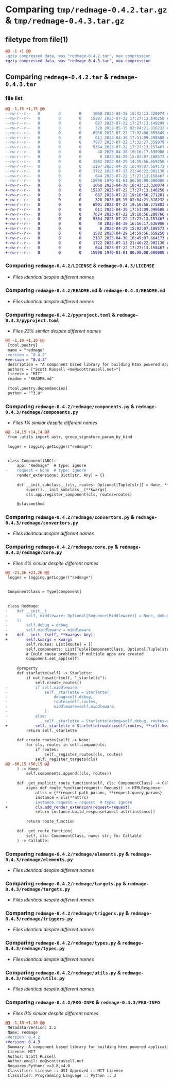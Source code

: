 # Comparing `tmp/redmage-0.4.2.tar.gz` & `tmp/redmage-0.4.3.tar.gz`

## filetype from file(1)

```diff
@@ -1 +1 @@
-gzip compressed data, was "redmage-0.4.2.tar", max compression
+gzip compressed data, was "redmage-0.4.3.tar", max compression
```

## Comparing `redmage-0.4.2.tar` & `redmage-0.4.3.tar`

### file list

```diff
@@ -1,15 +1,15 @@
--rw-r--r--   0        0        0     1060 2023-04-30 18:42:13.320074 redmage-0.4.2/LICENSE
--rw-r--r--   0        0        0    15297 2023-07-22 17:27:13.140258 redmage-0.4.2/README.md
--rw-r--r--   0        0        0      687 2023-07-22 17:27:13.149299 redmage-0.4.2/pyproject.toml
--rw-r--r--   0        0        0      328 2023-05-15 02:04:21.318232 redmage-0.4.2/redmage/__init__.py
--rw-r--r--   0        0        0     6936 2023-07-22 17:32:00.355849 redmage-0.4.2/redmage/components.py
--rw-r--r--   0        0        0      611 2023-04-30 17:51:09.398688 redmage-0.4.2/redmage/convertors.py
--rw-r--r--   0        0        0     7977 2023-07-22 17:32:27.359979 redmage-0.4.2/redmage/core.py
--rw-r--r--   0        0        0     9364 2023-07-22 17:27:13.157467 redmage-0.4.2/redmage/elements.py
--rw-r--r--   0        0        0       40 2023-04-30 16:16:17.636906 redmage-0.4.2/redmage/exceptions.py
--rw-r--r--   0        0        0        0 2023-04-29 15:02:07.108573 redmage-0.4.2/redmage/py.typed
--rw-r--r--   0        0        0     1582 2023-04-29 14:59:56.659250 redmage-0.4.2/redmage/targets.py
--rw-r--r--   0        0        0     2187 2023-04-30 16:49:07.664173 redmage-0.4.2/redmage/triggers.py
--rw-r--r--   0        0        0     1722 2023-07-13 21:46:22.902130 redmage-0.4.2/redmage/types.py
--rw-r--r--   0        0        0      644 2023-07-22 17:27:13.158467 redmage-0.4.2/redmage/utils.py
--rw-r--r--   0        0        0    15998 1970-01-01 00:00:00.000000 redmage-0.4.2/PKG-INFO
+-rw-r--r--   0        0        0     1060 2023-04-30 18:42:13.320074 redmage-0.4.3/LICENSE
+-rw-r--r--   0        0        0    15297 2023-07-22 17:27:13.140258 redmage-0.4.3/README.md
+-rw-r--r--   0        0        0      687 2023-07-22 19:10:56.271201 redmage-0.4.3/pyproject.toml
+-rw-r--r--   0        0        0      328 2023-05-15 02:04:21.318232 redmage-0.4.3/redmage/__init__.py
+-rw-r--r--   0        0        0     6901 2023-07-22 19:10:56.275803 redmage-0.4.3/redmage/components.py
+-rw-r--r--   0        0        0      611 2023-04-30 17:51:09.398688 redmage-0.4.3/redmage/convertors.py
+-rw-r--r--   0        0        0     7624 2023-07-22 19:10:56.280766 redmage-0.4.3/redmage/core.py
+-rw-r--r--   0        0        0     9364 2023-07-22 17:27:13.157467 redmage-0.4.3/redmage/elements.py
+-rw-r--r--   0        0        0       40 2023-04-30 16:16:17.636906 redmage-0.4.3/redmage/exceptions.py
+-rw-r--r--   0        0        0        0 2023-04-29 15:02:07.108573 redmage-0.4.3/redmage/py.typed
+-rw-r--r--   0        0        0     1582 2023-04-29 14:59:56.659250 redmage-0.4.3/redmage/targets.py
+-rw-r--r--   0        0        0     2187 2023-04-30 16:49:07.664173 redmage-0.4.3/redmage/triggers.py
+-rw-r--r--   0        0        0     1722 2023-07-13 21:46:22.902130 redmage-0.4.3/redmage/types.py
+-rw-r--r--   0        0        0      644 2023-07-22 17:27:13.158467 redmage-0.4.3/redmage/utils.py
+-rw-r--r--   0        0        0    15998 1970-01-01 00:00:00.000000 redmage-0.4.3/PKG-INFO
```

### Comparing `redmage-0.4.2/LICENSE` & `redmage-0.4.3/LICENSE`

 * *Files identical despite different names*

### Comparing `redmage-0.4.2/README.md` & `redmage-0.4.3/README.md`

 * *Files identical despite different names*

### Comparing `redmage-0.4.2/pyproject.toml` & `redmage-0.4.3/pyproject.toml`

 * *Files 23% similar despite different names*

```diff
@@ -1,10 +1,10 @@
 [tool.poetry]
 name = "redmage"
-version = "0.4.2"
+version = "0.4.3"
 description = "A component based library for building htmx powered applications."
 authors = ["Scott Russell <me@scottrussell.net>"]
 license = "MIT"
 readme = "README.md"
 
 [tool.poetry.dependencies]
 python = "^3.8"
```

### Comparing `redmage-0.4.2/redmage/components.py` & `redmage-0.4.3/redmage/components.py`

 * *Files 1% similar despite different names*

```diff
@@ -14,15 +14,14 @@
 from .utils import astr, group_signature_param_by_kind
 
 logger = logging.getLogger("redmage")
 
 
 class Component(ABC):
     app: "Redmage"  # type: ignore
-    request = None  # type: ignore
     render_extensions: Dict[str, Any] = {}
 
     def __init_subclass__(cls, routes: Optional[Tuple[str]] = None, **kwargs: Any):
         super().__init_subclass__(**kwargs)
         cls.app.register_component(cls, routes=routes)
 
     @classmethod
```

### Comparing `redmage-0.4.2/redmage/convertors.py` & `redmage-0.4.3/redmage/convertors.py`

 * *Files identical despite different names*

### Comparing `redmage-0.4.2/redmage/core.py` & `redmage-0.4.3/redmage/core.py`

 * *Files 4% similar despite different names*

```diff
@@ -21,36 +21,26 @@
 logger = logging.getLogger("redmage")
 
 
 ComponentClass = Type[Component]
 
 
 class Redmage:
-    def __init__(
-        self, middleware: Optional[Sequence[Middleware]] = None, debug: bool = False
-    ):
-        self.debug = debug
-        self.middleware = middleware
+    def __init__(self, **kwargs: Any):
+        self.kwargs = kwargs
         self.routes: List[Route] = []
         self.components: List[Tuple[ComponentClass, Optional[Tuple[str]]]] = []
         # Could cause problems if multiple apps are created
         Component.set_app(self)
 
     @property
     def starlette(self) -> Starlette:
         if not hasattr(self, "_starlette"):
             self.create_routes()
-            if self.middleware:
-                self._starlette = Starlette(
-                    debug=self.debug,
-                    routes=self.routes,
-                    middleware=self.middleware,
-                )
-            else:
-                self._starlette = Starlette(debug=self.debug, routes=self.routes)
+            self._starlette = Starlette(routes=self.routes, **self.kwargs)
         return self._starlette
 
     def create_routes(self) -> None:
         for cls, routes in self.components:
             if routes:
                 self._register_routes(cls, routes)
             self._register_targets(cls)
@@ -60,15 +50,15 @@
     ) -> None:
         self.components.append((cls, routes))
 
     def _get_explicit_route_function(self, cls: ComponentClass) -> Callable:
         async def route_function(request: Request) -> HTMLResponse:
             attrs = {**request.path_params, **request.query_params}
             instance = cls(**attrs)
-            instance.request = request  # type: ignore
+            cls.add_render_extension(request=request)
             return instance.build_response(await astr(instance))
 
         return route_function
 
     def _get_route_function(
         self, cls: ComponentClass, name: str, fn: Callable
     ) -> Callable:
```

### Comparing `redmage-0.4.2/redmage/elements.py` & `redmage-0.4.3/redmage/elements.py`

 * *Files identical despite different names*

### Comparing `redmage-0.4.2/redmage/targets.py` & `redmage-0.4.3/redmage/targets.py`

 * *Files identical despite different names*

### Comparing `redmage-0.4.2/redmage/triggers.py` & `redmage-0.4.3/redmage/triggers.py`

 * *Files identical despite different names*

### Comparing `redmage-0.4.2/redmage/types.py` & `redmage-0.4.3/redmage/types.py`

 * *Files identical despite different names*

### Comparing `redmage-0.4.2/redmage/utils.py` & `redmage-0.4.3/redmage/utils.py`

 * *Files identical despite different names*

### Comparing `redmage-0.4.2/PKG-INFO` & `redmage-0.4.3/PKG-INFO`

 * *Files 0% similar despite different names*

```diff
@@ -1,10 +1,10 @@
 Metadata-Version: 2.1
 Name: redmage
-Version: 0.4.2
+Version: 0.4.3
 Summary: A component based library for building htmx powered applications.
 License: MIT
 Author: Scott Russell
 Author-email: me@scottrussell.net
 Requires-Python: >=3.8,<4.0
 Classifier: License :: OSI Approved :: MIT License
 Classifier: Programming Language :: Python :: 3
```

